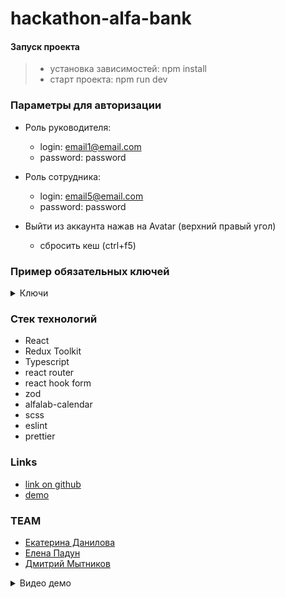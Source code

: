 # hackathon-alfa-bank

#### Запуск проекта

> * установка зависимостей: npm install
> * старт проекта: npm run dev

### Параметры для авторизации

* Роль руководителя:
    * login: email1@email.com
    * password: password

* Роль сотрудника:
    * login: email5@email.com
    * password: password
* Выйти из аккаунта нажав на Avatar (верхний правый угол)
    * сбросить кеш (ctrl+f5)

### Пример обязательных ключей

<details><summary>Ключи</summary>

* VITE_API_BASE_URL=http://alfabankhack.ddns.net:8000
* VITE_MEDIA_HOST=http://alfabankhack.ddns.net
* APP_TITLE=AlfaBankHackathon
* DESCRIPTION=AlfaBankHackathon
* SECRET=SECRET
* DATABASE_URL=postgresql+asyncpg://postgres:postgres@db:5432/postgres
* POSTGRES_DB=postgres
* POSTGRES_USER=postgres
* POSTGRES_PASSWORD=postgresAPP_TITLE=AlfaBankHackathon

</details>

### Стек технологий

* React
* Redux Toolkit
* Typescript
* react router
* react hook form
* zod
* alfalab-calendar
* scss
* eslint
* prettier

### Links

* [link on github](https://github.com/Dimitry-prog/hackathon-alfa-bank)
* [demo](https://alfabankhack.ddns.net)

### TEAM

* [Екатерина Данилова](https://github.com/DEA2022)
* [Елена Падун](https://github.com/Milenium666)
* [Дмитрий Мытников](https://github.com/Dimitry-prog)

<details><summary>Видео демо</summary>

https://github.com/Dimitry-prog/hackathon-alfa-bank/assets/104152034/73495ebc-2283-4058-808f-1b806bdbdd18

</details>
